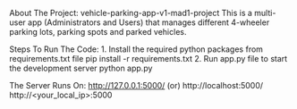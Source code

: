 About The Project:
    vehicle-parking-app-v1-mad1-project
    This is a multi-user app (Administrators and Users) that manages different 4-wheeler parking lots, parking spots and parked vehicles. 

Steps To Run The Code: 
    1. Install the required python packages from requirements.txt file
        pip install -r requirements.txt
    2. Run app.py file to start the development server
        python app.py

The Server Runs On:
    http://127.0.0.1:5000/ (or) http://localhost:5000/
    http://<your_local_ip>:5000